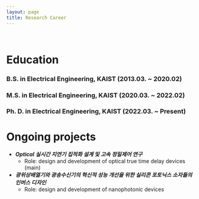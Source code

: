 ```yaml
---
layout: page
title: Research Career
---
```


<br/>


# Education

### B.S. in Electrical Engineering, KAIST (2013.03. ~ 2020.02)
### M.S. in Electrical Engineering, KAIST (2020.03. ~ 2022.02)
### Ph. D. in Electrical Engineering, KAIST (2022.03. ~ Present)

# Ongoing projects
* _**Optical 실시간 지연기 집적화 설계 및 고속 정밀제어 연구**_
  * Role: design and development of optical true time delay devices (main)
* _**광위상배열기와 광송수신기의 혁신적 성능 개선을 위한 실리콘 포토닉스 소자들의 인버스 디자인**_
  * Role: design and development of nanophotonic devices
